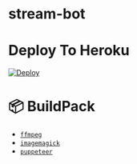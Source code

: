 # stream-bot
# Deploy To Heroku
[![Deploy](https://www.herokucdn.com/deploy/button.svg)](https://heroku.com/deploy?template=https://github.com/Arifirazzaq2001/Stream-BOT)
# 📦 BuildPack
* [`ffmpeg`](https://github.com/jonathanong/heroku-buildpack-ffmpeg-latest)
* [`imagemagick`](https://github.com/rocketmobile/heroku-buildpack-imagemagick)
* [`puppeteer`](https://github.com/jontewks/puppeteer-heroku-buildpack)
